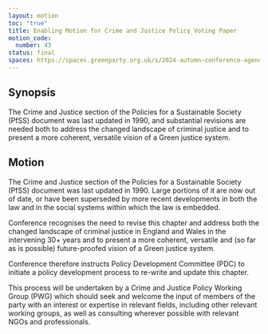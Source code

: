 ```yaml
---
layout: motion
toc: "true"
title: Enabling Motion for Crime and Justice Policy Voting Paper
motion_code:
  number: 43
status: final
spaces: https://spaces.greenparty.org.uk/s/2024-autumn-conference-agenda-forum/post/post/view?id=13438
---
```

## **Synopsis**

The Crime and Justice section of the Policies for a Sustainable Society (PfSS) document was last updated in 1990, and substantial revisions are needed both to address the changed landscape of criminal justice and to present a more coherent, versatile vision of a Green justice system.

## **Motion** 

The Crime and Justice section of the Policies for a Sustainable Society (PfSS) document was last updated in 1990. Large portions of it are now out of date, or have been superseded by more recent developments in both the law and in the social systems within which the law is embedded.

Conference recognises the need to revise this chapter and address both the changed landscape of criminal justice in England and Wales in the intervening 30+ years and to present a more coherent, versatile and (so far as is possible) future-proofed vision of a Green justice system.

Conference therefore instructs Policy Development Committee (PDC) to initiate a policy development process to re-write and update this chapter.

This process will be undertaken by a Crime and Justice Policy Working Group (PWG) which should seek and welcome the input of members of the party with an interest or expertise in relevant fields, including other relevant working groups, as well as consulting wherever possible with relevant NGOs and professionals.